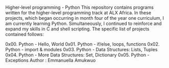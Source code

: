 Higher-level programming - Python
This repository contains programs written for the higher-level programming track at ALX Africa. In these projects, which began occurring in month four of the year one curriculum, I am currently learning Python. Simultaneously, I continued to reinforce and expand my skills in C and shell scripting. The specific list of projects contained follows:

0x00. Python - Hello, World
0x01. Python - if/else, loops, functions
0x02. Python - import & modules
0x03. Python - Data Structures: Lists, Tuples
0x04. Python - More Data Structures: Set, Dictionary
0x05. Python - Exceptions
Author :
Emmanuella Amukwuo <EllaLawrie>
